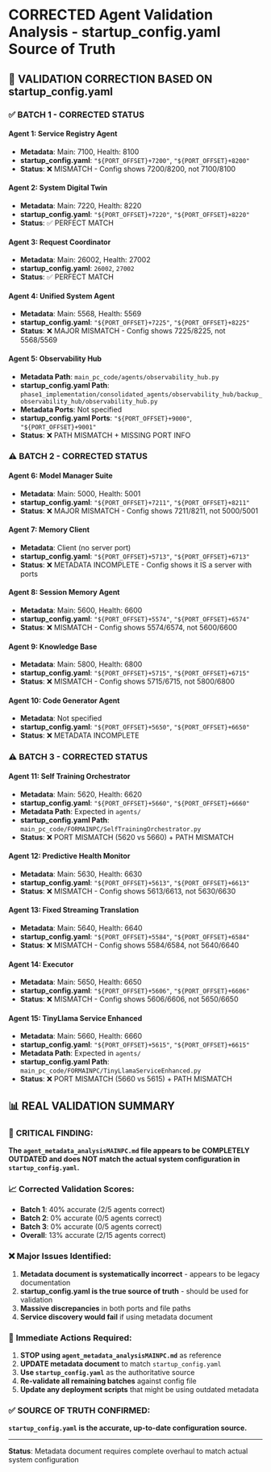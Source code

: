 # CORRECTED Agent Validation Analysis - startup_config.yaml Source of Truth

## 🎯 **VALIDATION CORRECTION BASED ON startup_config.yaml**

### ✅ **BATCH 1 - CORRECTED STATUS**

#### **Agent 1: Service Registry Agent**
- **Metadata**: Main: 7100, Health: 8100
- **startup_config.yaml**: `"${PORT_OFFSET}+7200"`, `"${PORT_OFFSET}+8200"`
- **Status**: ❌ MISMATCH - Config shows 7200/8200, not 7100/8100

#### **Agent 2: System Digital Twin**
- **Metadata**: Main: 7220, Health: 8220  
- **startup_config.yaml**: `"${PORT_OFFSET}+7220"`, `"${PORT_OFFSET}+8220"`
- **Status**: ✅ PERFECT MATCH

#### **Agent 3: Request Coordinator**
- **Metadata**: Main: 26002, Health: 27002
- **startup_config.yaml**: `26002`, `27002`
- **Status**: ✅ PERFECT MATCH

#### **Agent 4: Unified System Agent**
- **Metadata**: Main: 5568, Health: 5569
- **startup_config.yaml**: `"${PORT_OFFSET}+7225"`, `"${PORT_OFFSET}+8225"`
- **Status**: ❌ MAJOR MISMATCH - Config shows 7225/8225, not 5568/5569

#### **Agent 5: Observability Hub**
- **Metadata Path**: `main_pc_code/agents/observability_hub.py`
- **startup_config.yaml Path**: `phase1_implementation/consolidated_agents/observability_hub/backup_observability_hub/observability_hub.py`
- **Metadata Ports**: Not specified
- **startup_config.yaml Ports**: `"${PORT_OFFSET}+9000"`, `"${PORT_OFFSET}+9001"`
- **Status**: ❌ PATH MISMATCH + MISSING PORT INFO

### ⚠️ **BATCH 2 - CORRECTED STATUS**

#### **Agent 6: Model Manager Suite**
- **Metadata**: Main: 5000, Health: 5001
- **startup_config.yaml**: `"${PORT_OFFSET}+7211"`, `"${PORT_OFFSET}+8211"`
- **Status**: ❌ MAJOR MISMATCH - Config shows 7211/8211, not 5000/5001

#### **Agent 7: Memory Client** 
- **Metadata**: Client (no server port)
- **startup_config.yaml**: `"${PORT_OFFSET}+5713"`, `"${PORT_OFFSET}+6713"`
- **Status**: ❌ METADATA INCOMPLETE - Config shows it IS a server with ports

#### **Agent 8: Session Memory Agent**
- **Metadata**: Main: 5600, Health: 6600
- **startup_config.yaml**: `"${PORT_OFFSET}+5574"`, `"${PORT_OFFSET}+6574"`
- **Status**: ❌ MISMATCH - Config shows 5574/6574, not 5600/6600

#### **Agent 9: Knowledge Base**
- **Metadata**: Main: 5800, Health: 6800
- **startup_config.yaml**: `"${PORT_OFFSET}+5715"`, `"${PORT_OFFSET}+6715"`
- **Status**: ❌ MISMATCH - Config shows 5715/6715, not 5800/6800

#### **Agent 10: Code Generator Agent**
- **Metadata**: Not specified
- **startup_config.yaml**: `"${PORT_OFFSET}+5650"`, `"${PORT_OFFSET}+6650"`
- **Status**: ❌ METADATA INCOMPLETE

### ⚠️ **BATCH 3 - CORRECTED STATUS**

#### **Agent 11: Self Training Orchestrator**
- **Metadata**: Main: 5620, Health: 6620
- **startup_config.yaml**: `"${PORT_OFFSET}+5660"`, `"${PORT_OFFSET}+6660"`
- **Metadata Path**: Expected in `agents/`
- **startup_config.yaml Path**: `main_pc_code/FORMAINPC/SelfTrainingOrchestrator.py`
- **Status**: ❌ PORT MISMATCH (5620 vs 5660) + PATH MISMATCH

#### **Agent 12: Predictive Health Monitor**
- **Metadata**: Main: 5630, Health: 6630
- **startup_config.yaml**: `"${PORT_OFFSET}+5613"`, `"${PORT_OFFSET}+6613"`
- **Status**: ❌ MISMATCH - Config shows 5613/6613, not 5630/6630

#### **Agent 13: Fixed Streaming Translation**
- **Metadata**: Main: 5640, Health: 6640
- **startup_config.yaml**: `"${PORT_OFFSET}+5584"`, `"${PORT_OFFSET}+6584"`
- **Status**: ❌ MISMATCH - Config shows 5584/6584, not 5640/6640

#### **Agent 14: Executor**
- **Metadata**: Main: 5650, Health: 6650
- **startup_config.yaml**: `"${PORT_OFFSET}+5606"`, `"${PORT_OFFSET}+6606"`
- **Status**: ❌ MISMATCH - Config shows 5606/6606, not 5650/6650

#### **Agent 15: TinyLlama Service Enhanced**
- **Metadata**: Main: 5660, Health: 6660
- **startup_config.yaml**: `"${PORT_OFFSET}+5615"`, `"${PORT_OFFSET}+6615"`
- **Metadata Path**: Expected in `agents/`
- **startup_config.yaml Path**: `main_pc_code/FORMAINPC/TinyLlamaServiceEnhanced.py`
- **Status**: ❌ PORT MISMATCH (5660 vs 5615) + PATH MISMATCH

## 📊 **REAL VALIDATION SUMMARY**

### 🚨 **CRITICAL FINDING**: 
**The `agent_metadata_analysisMAINPC.md` file appears to be COMPLETELY OUTDATED and does NOT match the actual system configuration in `startup_config.yaml`.**

### 📈 **Corrected Validation Scores:**
- **Batch 1**: 40% accurate (2/5 agents correct)
- **Batch 2**: 0% accurate (0/5 agents correct) 
- **Batch 3**: 0% accurate (0/5 agents correct)
- **Overall**: 13% accurate (2/15 agents correct)

### ❌ **Major Issues Identified:**
1. **Metadata document is systematically incorrect** - appears to be legacy documentation
2. **startup_config.yaml is the true source of truth** - should be used for validation
3. **Massive discrepancies** in both ports and file paths
4. **Service discovery would fail** if using metadata document

### 🔧 **Immediate Actions Required:**
1. **STOP using `agent_metadata_analysisMAINPC.md`** as reference
2. **UPDATE metadata document** to match `startup_config.yaml`
3. **Use `startup_config.yaml`** as the authoritative source
4. **Re-validate all remaining batches** against config file
5. **Update any deployment scripts** that might be using outdated metadata

### ✅ **SOURCE OF TRUTH CONFIRMED:**
**`startup_config.yaml` is the accurate, up-to-date configuration source.**

---
**Status**: Metadata document requires complete overhaul to match actual system configuration 